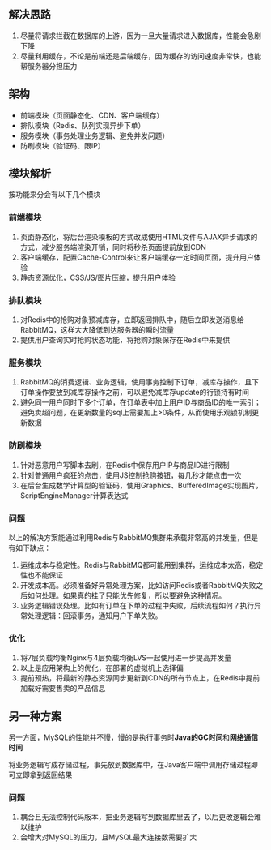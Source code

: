 ## 解决思路
1. 尽量将请求拦截在数据库的上游，因为一旦大量请求进入数据库，性能会急剧下降
2. 尽量利用缓存，不论是前端还是后端缓存，因为缓存的访问速度非常快，也能帮服务器分担压力

## 架构
* 前端模块（页面静态化、CDN、客户端缓存）
* 排队模块（Redis、队列实现异步下单）
* 服务模块（事务处理业务逻辑、避免并发问题）
* 防刷模块（验证码、限IP）

## 模块解析
按功能来分会有以下几个模块

### 前端模块
1. 页面静态化，将后台渲染模板的方式改成使用HTML文件与AJAX异步请求的方式，减少服务端渲染开销，同时将秒杀页面提前放到CDN
2. 客户端缓存，配置Cache-Control来让客户端缓存一定时间页面，提升用户体验
3. 静态资源优化，CSS/JS/图片压缩，提升用户体验

### 排队模块
1. 对Redis中的抢购对象预减库存，立即返回排队中，随后立即发送消息给RabbitMQ，这样大大降低到达服务器的瞬时流量
2. 提供用户查询实时抢购状态功能，将抢购对象保存在Redis中来提供

### 服务模块
1. RabbitMQ的消费逻辑、业务逻辑，使用事务控制下订单，减库存操作，且下订单操作要放到减库存操作之前，可以避免减库存update的行锁持有时间
2. 避免同一用户同时下多个订单，在订单表中加上用户ID与商品ID的唯一索引；避免卖超问题，在更新数量的sql上需要加上>0条件，从而使用乐观锁机制更新数据

### 防刷模块
1. 针对恶意用户写脚本去刷，在Redis中保存用户IP与商品ID进行限制
2. 针对普通用户疯狂的点击，使用JS控制抢购按钮，每几秒才能点击一次
3. 在后台生成数学计算型的验证码，使用Graphics、BufferedImage实现图片，ScriptEngineManager计算表达式

### 问题
以上的解决方案能通过利用Redis与RabbitMQ集群来承载非常高的并发量，但是有如下缺点：

1. 运维成本与稳定性。Redis与RabbitMQ都可能用到集群，运维成本太高，稳定性也不能保证
2. 开发成本高。必须准备好异常处理方案，比如访问Redis或者RabbitMQ失败之后如何处理。如果真的挂了只能优先修复，所以要避免这种情况。
3. 业务逻辑错误处理。比如有订单在下单的过程中失败，后续流程如何？执行异常处理逻辑：回滚事务，通知用户下单失败。

### 优化
1. 将7层负载均衡Nginx与4层负载均衡LVS一起使用进一步提高并发量
2. 以上是应用架构上的优化，在部署的虚拟机上选择偏
3. 提前预热，将最新的静态资源同步更新到CDN的所有节点上，在Redis中提前加载好需要售卖的产品信息

## 另一种方案
另一方面，MySQL的性能并不慢，慢的是执行事务时**Java的GC时间**和**网络通信时间**

将业务逻辑写成存储过程，事先放到数据库中，在Java客户端中调用存储过程即可立即拿到返回结果

### 问题

1. 耦合且无法控制代码版本，把业务逻辑写到数据库里去了，以后更改逻辑会难以维护
2. 会增大对MySQL的压力，且MySQL最大连接数需要扩大